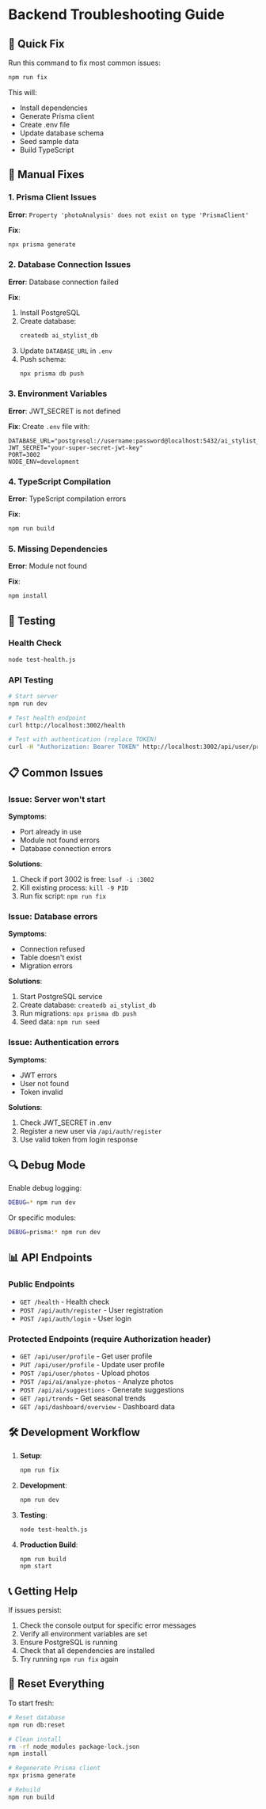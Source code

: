 # Backend Troubleshooting Guide

## 🚀 Quick Fix

Run this command to fix most common issues:

```bash
npm run fix
```

This will:
- Install dependencies
- Generate Prisma client
- Create .env file
- Update database schema
- Seed sample data
- Build TypeScript

## 🔧 Manual Fixes

### 1. Prisma Client Issues

**Error**: `Property 'photoAnalysis' does not exist on type 'PrismaClient'`

**Fix**:
```bash
npx prisma generate
```

### 2. Database Connection Issues

**Error**: Database connection failed

**Fix**:
1. Install PostgreSQL
2. Create database:
   ```bash
   createdb ai_stylist_db
   ```
3. Update `DATABASE_URL` in `.env`
4. Push schema:
   ```bash
   npx prisma db push
   ```

### 3. Environment Variables

**Error**: JWT_SECRET is not defined

**Fix**:
Create `.env` file with:
```env
DATABASE_URL="postgresql://username:password@localhost:5432/ai_stylist_db"
JWT_SECRET="your-super-secret-jwt-key"
PORT=3002
NODE_ENV=development
```

### 4. TypeScript Compilation

**Error**: TypeScript compilation errors

**Fix**:
```bash
npm run build
```

### 5. Missing Dependencies

**Error**: Module not found

**Fix**:
```bash
npm install
```

## 🧪 Testing

### Health Check
```bash
node test-health.js
```

### API Testing
```bash
# Start server
npm run dev

# Test health endpoint
curl http://localhost:3002/health

# Test with authentication (replace TOKEN)
curl -H "Authorization: Bearer TOKEN" http://localhost:3002/api/user/profile
```

## 📋 Common Issues

### Issue: Server won't start

**Symptoms**: 
- Port already in use
- Module not found errors
- Database connection errors

**Solutions**:
1. Check if port 3002 is free: `lsof -i :3002`
2. Kill existing process: `kill -9 PID`
3. Run fix script: `npm run fix`

### Issue: Database errors

**Symptoms**:
- Connection refused
- Table doesn't exist
- Migration errors

**Solutions**:
1. Start PostgreSQL service
2. Create database: `createdb ai_stylist_db`
3. Run migrations: `npx prisma db push`
4. Seed data: `npm run seed`

### Issue: Authentication errors

**Symptoms**:
- JWT errors
- User not found
- Token invalid

**Solutions**:
1. Check JWT_SECRET in .env
2. Register a new user via `/api/auth/register`
3. Use valid token from login response

## 🔍 Debug Mode

Enable debug logging:

```bash
DEBUG=* npm run dev
```

Or specific modules:
```bash
DEBUG=prisma:* npm run dev
```

## 📊 API Endpoints

### Public Endpoints
- `GET /health` - Health check
- `POST /api/auth/register` - User registration
- `POST /api/auth/login` - User login

### Protected Endpoints (require Authorization header)
- `GET /api/user/profile` - Get user profile
- `PUT /api/user/profile` - Update user profile
- `POST /api/user/photos` - Upload photos
- `POST /api/ai/analyze-photos` - Analyze photos
- `POST /api/ai/suggestions` - Generate suggestions
- `GET /api/trends` - Get seasonal trends
- `GET /api/dashboard/overview` - Dashboard data

## 🛠️ Development Workflow

1. **Setup**:
   ```bash
   npm run fix
   ```

2. **Development**:
   ```bash
   npm run dev
   ```

3. **Testing**:
   ```bash
   node test-health.js
   ```

4. **Production Build**:
   ```bash
   npm run build
   npm start
   ```

## 📞 Getting Help

If issues persist:

1. Check the console output for specific error messages
2. Verify all environment variables are set
3. Ensure PostgreSQL is running
4. Check that all dependencies are installed
5. Try running `npm run fix` again

## 🔄 Reset Everything

To start fresh:

```bash
# Reset database
npm run db:reset

# Clean install
rm -rf node_modules package-lock.json
npm install

# Regenerate Prisma client
npx prisma generate

# Rebuild
npm run build
```